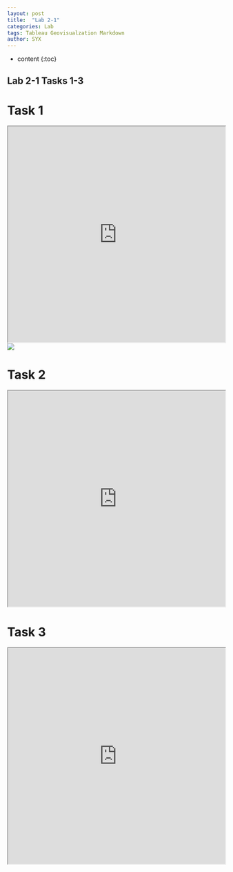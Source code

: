```yaml
---
layout: post
title:  "Lab 2-1"
categories: Lab
tags: Tableau Geovisualzation Markdown
author: SYX
---
```


* content
{:toc}

## Lab 2-1 Tasks 1-3
# Task 1
<iframe src="https://public.tableau.com/views/Lab2_198/Task1?:showVizHome=no&:embed=true" width="100%" height="500"></iframe>

<div class='tableauPlaceholder' id='viz1548815544697' style='position: relative'><noscript><a href='#'><img alt=' ' src='https:&#47;&#47;public.tableau.com&#47;static&#47;images&#47;La&#47;Lab2_198&#47;Task1&#47;1_rss.png' style='border: none' /></a></noscript><object class='tableauViz'  style='display:none;'><param name='host_url' value='https%3A%2F%2Fpublic.tableau.com%2F' /> <param name='embed_code_version' value='3' /> <param name='site_root' value='' /><param name='name' value='Lab2_198&#47;Task1' /><param name='tabs' value='no' /><param name='toolbar' value='yes' /><param name='static_image' value='https:&#47;&#47;public.tableau.com&#47;static&#47;images&#47;La&#47;Lab2_198&#47;Task1&#47;1.png' /> <param name='animate_transition' value='yes' /><param name='display_static_image' value='yes' /><param name='display_spinner' value='yes' /><param name='display_overlay' value='yes' /><param name='display_count' value='yes' /><param name='filter' value='publish=yes' /></object></div>                <script type='text/javascript'>                    var divElement = document.getElementById('viz1548815544697');                    var vizElement = divElement.getElementsByTagName('object')[0];                    vizElement.style.width='100%';vizElement.style.height=(divElement.offsetWidth*0.75)+'px';                    var scriptElement = document.createElement('script');                    scriptElement.src = 'https://public.tableau.com/javascripts/api/viz_v1.js';                    vizElement.parentNode.insertBefore(scriptElement, vizElement);                </script>


# Task 2
<iframe src="https://public.tableau.com/views/Lab2_198/Task2?:showVizHome=no&:embed=true" width="100%" height="500"></iframe>

# Task 3
<iframe src="https://public.tableau.com/views/Lab2_198/Task3?:showVizHome=no&:embed=true" width="100%" height="500"></iframe>